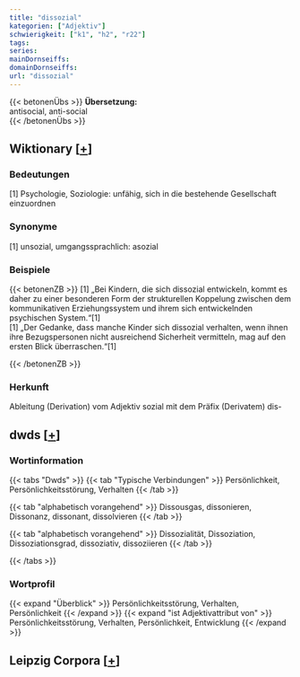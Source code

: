 ```yaml
---
title: "dissozial"
kategorien: ["Adjektiv"]
schwierigkeit: ["k1", "h2", "r22"]
tags:
series:
mainDornseiffs:
domainDornseiffs:
url: "dissozial"
---
```


{{< betonenÜbs >}}
**Übersetzung:**  
antisocial, anti-social  
{{< /betonenÜbs >}}

## Wiktionary [[+](https://de.wiktionary.org/wiki/dissozial)]

### Bedeutungen
[1] Psychologie, Soziologie: unfähig, sich in die bestehende Gesellschaft einzuordnen  

### Synonyme
[1] unsozial, umgangssprachlich: asozial  

### Beispiele
{{< betonenZB >}}
[1] „Bei Kindern, die sich dissozial entwickeln, kommt es daher zu einer besonderen Form der strukturellen Koppelung zwischen dem kommunikativen Erziehungssystem und ihrem sich entwickelnden psychischen System.“[1]  
[1] „Der Gedanke, dass manche Kinder sich dissozial verhalten, wenn ihnen ihre Bezugspersonen nicht ausreichend Sicherheit vermitteln, mag auf den ersten Blick überraschen.“[1]  

{{< /betonenZB >}}
### Herkunft
Ableitung (Derivation) vom Adjektiv sozial mit dem Präfix (Derivatem) dis-  



## dwds [[+](https://www.dwds.de/wb/dissozial)]

### Wortinformation
{{< tabs "Dwds" >}}
{{< tab "Typische Verbindungen" >}}
Persönlichkeit, Persönlichkeitsstörung, Verhalten
{{< /tab >}}

{{< tab "alphabetisch vorangehend" >}}
Dissousgas, dissonieren, Dissonanz, dissonant, dissolvieren
{{< /tab >}}

{{< tab "alphabetisch vorangehend" >}}
Dissozialität, Dissoziation, Dissoziationsgrad, dissoziativ, dissoziieren
{{< /tab >}}

{{< /tabs >}}

### Wortprofil
{{< expand "Überblick" >}} Persönlichkeitsstörung, Verhalten, Persönlichkeit {{< /expand >}}
{{< expand "ist Adjektivattribut von" >}} Persönlichkeitsstörung, Verhalten, Persönlichkeit, Entwicklung {{< /expand >}}

## Leipzig Corpora [[+](https://corpora.uni-leipzig.de/en/res?word=dissozial&corpusId=deu_newscrawl-public_2018)]

